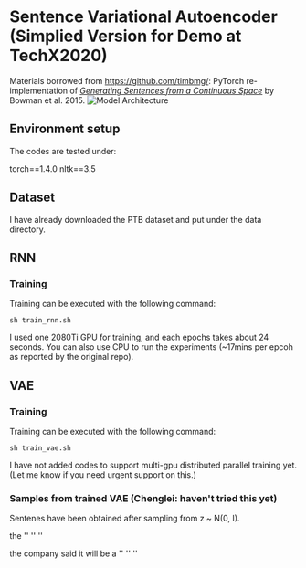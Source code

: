 # Sentence Variational Autoencoder (Simplied Version for Demo at TechX2020)

Materials borrowed from https://github.com/timbmg/: PyTorch re-implementation of [_Generating Sentences from a Continuous Space_](https://arxiv.org/abs/1511.06349) by Bowman et al. 2015.
![Model Architecture](https://github.com/hammad001/Language-Modelling-CSE291-AS2/blob/master/figs/model.png "Model Architecture")

## Environment setup

The codes are tested under: 

torch==1.4.0
nltk==3.5

## Dataset

I have already downloaded the PTB dataset and put under the data directory.

## RNN
### Training

Training can be executed with the following command:
```
sh train_rnn.sh
```

I used one 2080Ti GPU for training, and each epochs takes about 24 seconds.
You can also use CPU to run the experiments (~17mins per epcoh as reported by the original repo).




## VAE
### Training 

Training can be executed with the following command:
```
sh train_vae.sh
```


I have not added codes to support multi-gpu distributed parallel training yet. (Let me know if you need urgent support on this.)

### Samples from trained VAE (Chenglei: haven't tried this yet)
Sentenes have been obtained after sampling from z ~ N(0, I).  

the '<unk>' '<unk>' '<eos>'
  
the company said it will be a '<unk>' '<unk>' '<eos>'
  


